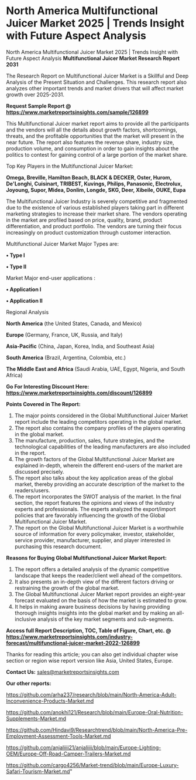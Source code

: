 # North America Multifunctional Juicer Market 2025 | Trends Insight with Future Aspect Analysis
North America Multifunctional Juicer Market 2025 | Trends Insight with Future Aspect Analysis
<strong>Multifunctional Juicer Market Research Report 2031</strong>

The Research Report on Multifunctional Juicer Market is a Skillful and Deep Analysis of the Present Situation and Challenges. This research report also analyzes other important trends and market drivers that will affect market growth over 2025-2031.

<strong>Request Sample Report @ <a href=https://www.marketreportsinsights.com/sample/126899>https://www.marketreportsinsights.com/sample/126899</a></strong>

This Multifunctional Juicer market report aims to provide all the participants and the vendors will all the details about growth factors, shortcomings, threats, and the profitable opportunities that the market will present in the near future. The report also features the revenue share, industry size, production volume, and consumption in order to gain insights about the politics to contest for gaining control of a large portion of the market share.

Top Key Players in the Multifunctional Juicer Market:

<strong>Omega, Breville, Hamilton Beach, BLACK & DECKER, Oster, Hurom, De'Longhi, Cuisinart, TRIBEST, Kuvings, Philips, Panasonic, Electrolux, Joyoung, Supor, Midea, Donlim, Longde, SKG, Deer, Xibeile, OUKE, Eupa</strong>

The Multifunctional Juicer Industry is severely competitive and fragmented due to the existence of various established players taking part in different marketing strategies to increase their market share. The vendors operating in the market are profiled based on price, quality, brand, product differentiation, and product portfolio. The vendors are turning their focus increasingly on product customization through customer interaction.

Multifunctional Juicer Market Major Types are:

<strong>• Type I

• Type II</strong>

Market Major end-user applications :

<strong>• Application I

• Application II</strong>

Regional Analysis

</u><strong><b>North America</b></strong> (the United States, Canada, and Mexico)

<strong><b>Europe </b></strong>(Germany, France, UK, Russia, and Italy)

<strong><b>Asia-Pacific</b></strong> (China, Japan, Korea, India, and Southeast Asia)

<strong><b>South America</b></strong> (Brazil, Argentina, Colombia, etc.)

<strong><b>The Middle East and Africa</b></strong> (Saudi Arabia, UAE, Egypt, Nigeria, and South Africa)

<strong>Go For Interesting Discount Here: <a href=https://www.marketreportsinsights.com/discount/126899>https://www.marketreportsinsights.com/discount/126899</a></strong>

<strong>Points Covered in The Report:</strong>
<ol>
  <li>The major points considered in the Global Multifunctional Juicer Market report include the leading competitors operating in the global market.</li>
  <li>The report also contains the company profiles of the players operating in the global market.</li>
  <li>The manufacture, production, sales, future strategies, and the technological capabilities of the leading manufacturers are also included in the report.</li>
  <li>The growth factors of the Global Multifunctional Juicer Market are explained in-depth, wherein the different end-users of the market are discussed precisely.</li>
  <li>The report also talks about the key application areas of the global market, thereby providing an accurate description of the market to the readers/users.</li>
  <li>The report incorporates the SWOT analysis of the market. In the final section, the report features the opinions and views of the industry experts and professionals. The experts analyzed the export/import policies that are favorably influencing the growth of the Global Multifunctional Juicer Market.</li>
  <li>The report on the Global Multifunctional Juicer Market is a worthwhile source of information for every policymaker, investor, stakeholder, service provider, manufacturer, supplier, and player interested in purchasing this research document.</li>
</ol>
<strong>Reasons for Buying Global Multifunctional Juicer Market Report:</strong>

<ol>
  <li>The report offers a detailed analysis of the dynamic competitive landscape that keeps the reader/client well ahead of the competitors.</li>
  <li>It also presents an in-depth view of the different factors driving or restraining the growth of the global market.</li>
  <li>The Global Multifunctional Juicer Market report provides an eight-year forecast evaluated on the basis of how the market is estimated to grow.</li>
  <li>It helps in making aware business decisions by having providing thorough insights insights into the global market and by making an all-inclusive analysis of the key market segments and sub-segments.</li>
</ol>
<strong>Access full Report Description, TOC, Table of Figure, Chart, etc. @ <a href=https://www.marketreportsinsights.com/industry-forecast/multifunctional-juicer-market-2022-126899>https://www.marketreportsinsights.com/industry-forecast/multifunctional-juicer-market-2022-126899</a></strong>


Thanks for reading this article; you can also get individual chapter wise section or region wise report version like Asia, United States, Europe.

<strong>Contact Us:</strong>
sales@marketreportsinsights.com

<strong>Our other reports:</strong>

<a href=https://github.com/arha237/research/blob/main/North-America-Adult-Inconvenience-Products-Market.md>https://github.com/arha237/research/blob/main/North-America-Adult-Inconvenience-Products-Market.md</a>

<a href=https://github.com/anokhi121/Research/blob/main/Europe-Oral-Nutrition-Supplements-Market.md>https://github.com/anokhi121/Research/blob/main/Europe-Oral-Nutrition-Supplements-Market.md</a>

<a href=https://github.com/Hindavi9/Researchtrend/blob/main/North-America-Pre-Employment-Assessment-Tools-Market.md>https://github.com/Hindavi9/Researchtrend/blob/main/North-America-Pre-Employment-Assessment-Tools-Market.md</a>

<a href=https://github.com/anjaliiii21/anjaliiii/blob/main/Europe-Lighting-OEM/Europe-Off-Road-Camper-Trailers-Market.md>https://github.com/anjaliiii21/anjaliiii/blob/main/Europe-Lighting-OEM/Europe-Off-Road-Camper-Trailers-Market.md</a>

<a href=https://github.com/cargo4256/Market-trend/blob/main/Europe-Luxury-Safari-Tourism-Market.md>https://github.com/cargo4256/Market-trend/blob/main/Europe-Luxury-Safari-Tourism-Market.md</a>"
